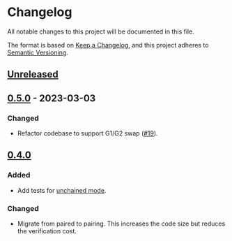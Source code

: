 # Changelog

All notable changes to this project will be documented in this file.

The format is based on [Keep a Changelog](https://keepachangelog.com/en/1.0.0/),
and this project adheres to [Semantic Versioning](https://semver.org/spec/v2.0.0.html).

## [Unreleased]

## [0.5.0] - 2023-03-03

### Changed

- Refactor codebase to support G1/G2 swap ([#19]).

[#19]: https://github.com/noislabs/drand-verify/pull/19

## [0.4.0]

### Added

- Add tests for [unchained mode](https://drand.love/blog/2022/02/21/multi-frequency-support-and-timelock-encryption-capabilities/).

### Changed

- Migrate from paired to pairing.
  This increases the code size but reduces the verification cost.

[unreleased]: https://github.com/noislabs/drand-verify/compare/v0.5.0...HEAD
[0.5.0]: https://github.com/noislabs/drand-verify/compare/v0.4.0...v0.5.0
[0.4.0]: https://github.com/noislabs/drand-verify/compare/v0.3.0...v0.4.0
